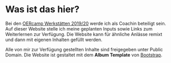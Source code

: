 # Was ist das hier?

Bei den [OERcamp Werkstätten 2019/20](https://oercamp.de/werkstatt) werde ich als Coachin beteiligt sein. Auf dieser Website stelle ich meine geplanten Inputs sowie Links zum Weiterlernen zur Verfügung. Die Website kann für ähnliche Anlässe remixt und dann mit eigenen Inhalten gefüllt werden.

Alle von mir zur Verfügung gestellten Inhalte sind freigegeben unter Public Domain. Die Website ist gestaltet mit dem **Album Template** von [Bootstrap](https://getbootstrap.com).
